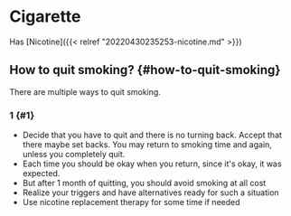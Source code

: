 # Cigarette


Has [Nicotine]({{< relref "20220430235253-nicotine.md" >}})


## How to quit smoking? {#how-to-quit-smoking}

There are multiple ways to quit smoking.


### 1 {#1}

-   Decide that you have to quit and there is no turning back. Accept that there maybe set backs. You may return to smoking time and again, unless you completely quit.
-   Each time you should be okay when you return, since it's okay, it was expected.
-   But after 1 month of quitting, you should avoid smoking at all cost
-   Realize your triggers and have alternatives ready for such a situation
-   Use nicotine replacement therapy for some time if needed
